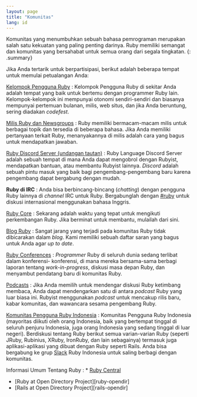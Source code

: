 ```yaml
---
layout: page
title: "Komunitas"
lang: id
---
```


Komunitas yang menumbuhkan sebuah bahasa pemrograman merupakan salah satu
kekuatan yang paling penting darinya. Ruby memiliki semangat dan komunitas
yang bersahabat untuk semua orang dari segala tingkatan.
{: .summary}

Jika Anda tertarik untuk berpartisipasi, berikut adalah beberapa tempat
untuk memulai petualangan Anda:

[Kelompok Pengguna Ruby](user-groups/)
: Kelompok Pengguna Ruby di sekitar Anda adalah tempat yang baik
  untuk bertemu dengan programmer Ruby lain. Kelompok-kelompok ini
  mempunyai otonomi sendiri-sendiri dan biasanya mempunyai pertemuan
  bulanan, milis, web situs, dan jika Anda beruntung, sering
  diadakan *codefest*.

[Milis Ruby dan Newsgroups](mailing-lists/)
: Ruby memiliki bermacam-macam milis untuk berbagai topik dan tersedia
  di beberapa bahasa. Jika Anda memiliki pertanyaan terkait Ruby,
  menanyakannya di milis adalah cara yang bagus untuk mendapatkan jawaban.

[Ruby Discord Server (undangan tautan)][ruby-discord]
: Ruby Language Discord Server adalah sebuah tempat di mana Anda dapat
  mengobrol dengan Rubyist, mendapatkan bantuan, atau membantu Rubyist lainnya.
  *Discord* adalah sebuah pintu masuk yang baik bagi pengembang-pengembang baru
  karena pengembang dapat bergabung dengan mudah.

**Ruby di IRC**
: Anda bisa berbincang-bincang (*chatting*) dengan pengguna Ruby lainnya
  di *channel* IRC untuk Ruby. Bergabunglah dengan [#ruby](https://web.libera.chat/#ruby) untuk
  diskusi internasional menggunakan bahasa Inggris.

[Ruby Core](ruby-core/)
: Sekarang adalah waktu yang tepat untuk mengikuti perkembangan Ruby.
  Jika berminat untuk membantu, mulailah dari sini.

[Blog Ruby](weblogs/)
: Sangat jarang yang terjadi pada komunitas Ruby tidak dibicarakan dalam
  *blog*. Kami memiliki sebuah daftar saran yang bagus untuk Anda agar
  *up to date*.

[Ruby Conferences](conferences/)
: *Programmer* Ruby di seluruh dunia sedang terlibat dalam konferensi-
  konferensi, di mana mereka bersama-sama berbagi laporan tentang
  *work-in-progress*, diskusi masa depan Ruby, dan menyambut pendatang
  baru di komunitas Ruby.

[Podcasts](podcasts/)
: Jika Anda memilih untuk mendengar diskusi Ruby ketimbang membaca,
  Anda dapat mendengarkan satu di antara *podcast* Ruby yang luar biasa ini.
  Rubyist menggunakan *podcast* untuk mencakup rilis baru, kabar komunitas, dan
  wawancara sesama pengembang Ruby.

[Komunitas Pengguna Ruby Indonesia][ruby-id-group]
: Komunitas Pengguna Ruby Indonesia (mayoritas diikuti oleh orang
  Indonesia, baik yang bertempat tinggal di seluruh penjuru Indonesia,
  juga orang Indonesia yang sedang tinggal di luar negeri). Berdiskusi
  tentang Ruby berikut semua varian-varian Ruby (seperti JRuby,
  Rubinius, XRuby, IronRuby, dan lain sebagainya) termasuk juga
  aplikasi-aplikasi yang dibuat dengan Ruby seperti Rails. Anda bisa
  bergabung ke grup [Slack][ruby-id-slack] Ruby Indonesia untuk saling berbagi
  dengan komunitas.

Informasi Umum Tentang Ruby
: * [Ruby Central][ruby-central]
  * [Ruby at Open Directory Project][ruby-opendir]
  * [Rails at Open Directory Project][rails-opendir]



[ruby-discord]: https://discord.gg/ad2acQFtkh
[ruby-id-group]: http://tech.groups.yahoo.com/group/id-ruby/
[ruby-central]: http://rubycentral.org/
[ruby-id-slack]: http://ruby.id/slack/
